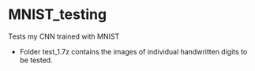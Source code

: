 # MNIST_testing
Tests my CNN trained with MNIST 

* Folder test_1.7z contains the images of individual handwritten digits to be tested.
